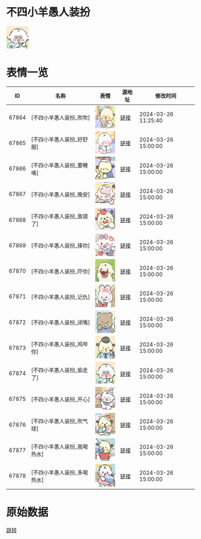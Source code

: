 # 不四小羊愚人装扮

<img src="./cover.png" height="60" alt="cover" />

# 表情一览

|ID|名称|表情|源地址|修改时间|
|----|----|----|----|----|
|67864|[不四小羊愚人装扮_吹吹]|<img src="./pic/067864_%5B不四小羊愚人装扮_吹吹%5D.png" height="60" alt="吹吹"/>|[链接](https://i0.hdslb.com/bfs/garb/0e2cc307b669fe43c0287100db3b1fbec4267222.png)|2024-03-26 11:25:40|
|67865|[不四小羊愚人装扮_好舒服]|<img src="./pic/067865_%5B不四小羊愚人装扮_好舒服%5D.png" height="60" alt="好舒服"/>|[链接](https://i0.hdslb.com/bfs/garb/6cbae00fe427243e25f08a1a9fbbe8ded09980ed.png)|2024-03-26 15:00:00|
|67866|[不四小羊愚人装扮_要睡咯]|<img src="./pic/067866_%5B不四小羊愚人装扮_要睡咯%5D.png" height="60" alt="要睡咯"/>|[链接](https://i0.hdslb.com/bfs/garb/92fb7138d56039e6173c9b3d9f732a8ba35eda96.png)|2024-03-26 15:00:00|
|67867|[不四小羊愚人装扮_晚安]|<img src="./pic/067867_%5B不四小羊愚人装扮_晚安%5D.png" height="60" alt="晚安"/>|[链接](https://i0.hdslb.com/bfs/garb/f5556b986a474699b0fdf32b1b752595030690d7.png)|2024-03-26 15:00:00|
|67868|[不四小羊愚人装扮_我错了]|<img src="./pic/067868_%5B不四小羊愚人装扮_我错了%5D.png" height="60" alt="我错了"/>|[链接](https://i0.hdslb.com/bfs/garb/bf441400713bdee10603574eddf5ca3c951d554a.png)|2024-03-26 15:00:00|
|67869|[不四小羊愚人装扮_揍你]|<img src="./pic/067869_%5B不四小羊愚人装扮_揍你%5D.png" height="60" alt="揍你"/>|[链接](https://i0.hdslb.com/bfs/garb/c129fbb2723ba5745c5c8f7338f5741d86c0dbfd.png)|2024-03-26 15:00:00|
|67870|[不四小羊愚人装扮_吓你]|<img src="./pic/067870_%5B不四小羊愚人装扮_吓你%5D.png" height="60" alt="吓你"/>|[链接](https://i0.hdslb.com/bfs/garb/eb0e1f5fcd365b8f35296535263be90df4fa4412.png)|2024-03-26 15:00:00|
|67871|[不四小羊愚人装扮_记仇]|<img src="./pic/067871_%5B不四小羊愚人装扮_记仇%5D.png" height="60" alt="记仇"/>|[链接](https://i0.hdslb.com/bfs/garb/32a5c8defaffb0a61639471f14273c74a5b67f9e.png)|2024-03-26 15:00:00|
|67872|[不四小羊愚人装扮_闭嘴]|<img src="./pic/067872_%5B不四小羊愚人装扮_闭嘴%5D.png" height="60" alt="闭嘴"/>|[链接](https://i0.hdslb.com/bfs/garb/fd3d862177ef2e15f7f3d23c751e451197e6a1d5.png)|2024-03-26 15:00:00|
|67873|[不四小羊愚人装扮_鸡哔你]|<img src="./pic/067873_%5B不四小羊愚人装扮_鸡哔你%5D.png" height="60" alt="鸡哔你"/>|[链接](https://i0.hdslb.com/bfs/garb/e804cb8444805974b0da8003f2767ee1290baaa9.png)|2024-03-26 15:00:00|
|67874|[不四小羊愚人装扮_偷走了]|<img src="./pic/067874_%5B不四小羊愚人装扮_偷走了%5D.png" height="60" alt="偷走了"/>|[链接](https://i0.hdslb.com/bfs/garb/f93b252b5b83cae70f8dff62929d4296745183ec.png)|2024-03-26 15:00:00|
|67875|[不四小羊愚人装扮_开心]|<img src="./pic/067875_%5B不四小羊愚人装扮_开心%5D.png" height="60" alt="开心"/>|[链接](https://i0.hdslb.com/bfs/garb/55a4ad220de94d2300cf44897223f1ed22bc3340.png)|2024-03-26 15:00:00|
|67876|[不四小羊愚人装扮_吹气球]|<img src="./pic/067876_%5B不四小羊愚人装扮_吹气球%5D.png" height="60" alt="吹气球"/>|[链接](https://i0.hdslb.com/bfs/garb/077536b4854a13151d7d025c21d750a3fa2df951.png)|2024-03-26 15:00:00|
|67877|[不四小羊愚人装扮_我喝热水]|<img src="./pic/067877_%5B不四小羊愚人装扮_我喝热水%5D.png" height="60" alt="我喝热水"/>|[链接](https://i0.hdslb.com/bfs/garb/1be999c1fa9d34fb7a521d10a217d9a88940ce30.png)|2024-03-26 15:00:00|
|67878|[不四小羊愚人装扮_多喝热水]|<img src="./pic/067878_%5B不四小羊愚人装扮_多喝热水%5D.png" height="60" alt="多喝热水"/>|[链接](https://i0.hdslb.com/bfs/garb/4b647bf2390644aa64b27485128bfc2085c76507.png)|2024-03-26 15:00:00|

# 原始数据

[跳转](./raw.json)

